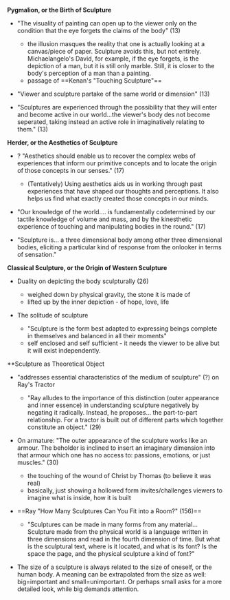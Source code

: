 **Pygmalion, or the Birth of Sculpture**
- "The visuality of painting can open up to the viewer only on the condition that the eye forgets the claims of the body" (13)
	- the illusion masques the reality that one is actually looking at a canvas/piece of paper. Sculpture avoids this, but not entirely. Michaelangelo's David, for example, if the eye forgets, is the depiction of a man, but it is still only marble. Still, it is closer to the body's perception of a man than a painting.
	- passage of ==Kenan's "Touching Sculpture"==
	
- "Viewer and sculpture partake of the same world or dimension" (13)

- "Sculptures are experienced through the possibility that they will enter and become active in our world...the viewer's body des not become seperated, taking instead an active role in imaginatively relating to them." (13)

**Herder, or the Aesthetics of Sculpture**
- ? "Aesthetics should enable us to recover the complex webs of experiences that inform our primitive concepts and to locate the origin of those concepts in our senses." (17) 
	- (Tentatively) Using aesthetics aids us in working through past experiences that have shaped our thoughts and perceptions. It also helps us find what exactly created those concepts in our minds.

- "Our knowledge of the world.... is fundamentally codetermined by our tactile knowledge of volume and mass, and by the kinesthetic experience of touching and manipulating bodies in the round." (17)

- "Sculpture is... a three dimensional body among other three dimensional bodies, eliciting a particular kind of response from the onlooker in terms of sensation."

**Classical Sculpture, or the Origin of Western Sculpture**

- Duality on depicting the body sculpturally (26)
	- weighed down by physical gravity, the stone it is made of
	- lifted up by the inner depiction - of hope, love, life
	
- The solitude of sculpture
	- "Sculpture is the form best adapted to expressing beings complete in themselves and balanced in all their moments"
	- self enclosed and self sufficient - it needs the viewer to be alive but it will exist independently.

**Sculpture as Theoretical Object

- "addresses essential characteristics of the medium of sculpture" (?) on Ray's Tractor
	- "Ray alludes to the importance of this distinction (outer appearance and inner essence) in understanding sculpture negatively by negating it radically. Instead, he proposes... the part-to-part relationship. For a tractor is built out of different parts which together constitute an object." (29)
	
- On armature: "The outer appearance of the sculpture works like an armour. The beholder is inclined to insert an imaginary dimension into that armour which one has no access to: passions, emotions, or just muscles." (30)
	- the touching of the wound of Christ by Thomas (to believe it was real)
	- basically, just showing a hollowed form invites/challenges viewers to imagine what is inside, how it is built
	
- ==Ray "How Many Sculptures Can You Fit into a Room?" (156)==
	- "Sculptures can be made in many forms from any material... Sculpture made from the physical world is a language written in three dimensions and read in the fourth dimension of time. But what is the sculptural text, where is it located, and what is its font? Is the space the page, and the physical sculpture a kind of font?"
	
- The size of a sculpture is always related to the size of oneself, or the human body. A meaning can be extrapolated from the size as well: big=important and small=unimportant. Or perhaps small asks for a more detailed look, while big demands attention.


